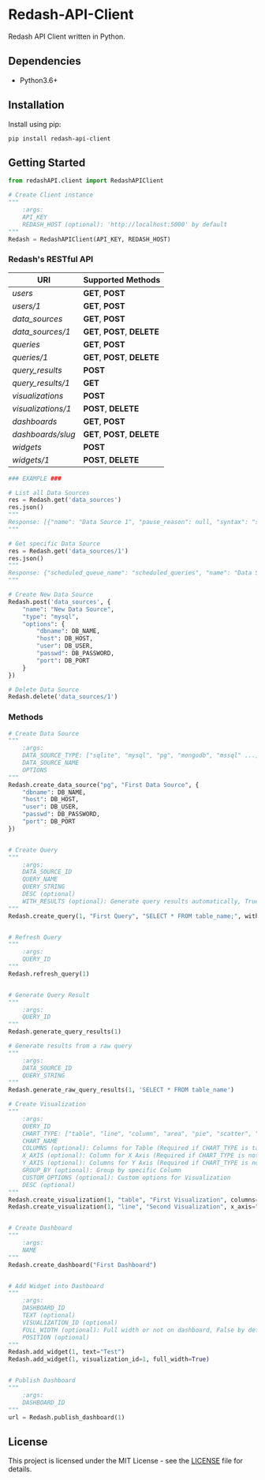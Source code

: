 # Redash-API-Client
Redash API Client written in Python.

## Dependencies
* Python3.6+

## Installation
Install using pip:

    pip install redash-api-client

## Getting Started
```python
from redashAPI.client import RedashAPIClient

# Create Client instance
"""
    :args:
    API_KEY
    REDASH_HOST (optional): 'http://localhost:5000' by default
"""
Redash = RedashAPIClient(API_KEY, REDASH_HOST)
```

### Redash's RESTful API
| URI                | Supported Methods             |
| ------------------ | ----------------------------- |
| *users*            | **GET**, **POST**             |
| *users/1*          | **GET**, **POST**             |
| *data_sources*     | **GET**, **POST**             |
| *data_sources/1*   | **GET**, **POST**, **DELETE** |
| *queries*          | **GET**, **POST**             |
| *queries/1*        | **GET**, **POST**, **DELETE** |
| *query_results*    | **POST**                      |
| *query_results/1*  | **GET**                       |
| *visualizations*   | **POST**                      |
| *visualizations/1* | **POST**, **DELETE**          |
| *dashboards*       | **GET**, **POST**             |
| *dashboards/slug*  | **GET**, **POST**, **DELETE** |
| *widgets*          | **POST**                      |
| *widgets/1*        | **POST**, **DELETE**          |

```python
### EXAMPLE ###

# List all Data Sources
res = Redash.get('data_sources')
res.json()
"""
Response: [{"name": "Data Source 1", "pause_reason": null, "syntax": "sql", "paused": false, "view_only": false, "type": "mysql", "id": 1}]
"""

# Get specific Data Source
res = Redash.get('data_sources/1')
res.json()
"""
Response: {"scheduled_queue_name": "scheduled_queries", "name": "Data Source 1", "pause_reason": null, "queue_name": "queries", "syntax": "sql", "paused": false, "options": {"passwd": "--------", "host": "mysql", "db": "mds", "port": 3306, "user": "root"}, "groups": {"2": false}, "type": "mysql", "id": 1}
"""

# Create New Data Source
Redash.post('data_sources', {
    "name": "New Data Source",
    "type": "mysql",
    "options": {
        "dbname": DB_NAME,
        "host": DB_HOST,
        "user": DB_USER,
        "passwd": DB_PASSWORD,
        "port": DB_PORT
    }
})

# Delete Data Source
Redash.delete('data_sources/1')
```

### Methods
```python
# Create Data Source
"""
    :args:
    DATA_SOURCE_TYPE: ["sqlite", "mysql", "pg", "mongodb", "mssql" ...]
    DATA_SOURCE_NAME
    OPTIONS
"""
Redash.create_data_source("pg", "First Data Source", {
    "dbname": DB_NAME,
    "host": DB_HOST,
    "user": DB_USER,
    "passwd": DB_PASSWORD,
    "port": DB_PORT
})


# Create Query
"""
    :args:
    DATA_SOURCE_ID
    QUERY_NAME
    QUERY_STRING
    DESC (optional)
    WITH_RESULTS (optional): Generate query results automatically, True by default
"""
Redash.create_query(1, "First Query", "SELECT * FROM table_name;", with_results=False)


# Refresh Query
"""
    :args:
    QUERY_ID
"""
Redash.refresh_query(1)


# Generate Query Result
"""
    :args:
    QUERY_ID
"""
Redash.generate_query_results(1)

# Generate results from a raw query
"""
    :args:
    DATA_SOURCE_ID
    QUERY_STRING
"""
Redash.generate_raw_query_results(1, 'SELECT * FROM table_name')

# Create Visualization
"""
    :args:
    QUERY_ID
    CHART_TYPE: ["table", "line", "column", "area", "pie", "scatter", "bubble", "box", "pivot"]
    CHART_NAME
    COLUMNS (optional): Columns for Table (Required if CHART_TYPE is table)
    X_AXIS (optional): Column for X Axis (Required if CHART_TYPE is not table nor pivot)
    Y_AXIS (optional): Columns for Y Axis (Required if CHART_TYPE is not table nor pivot)
    GROUP_BY (optional): Group by specific Column
    CUSTOM_OPTIONS (optional): Custom options for Visualization
    DESC (optional)
"""
Redash.create_visualization(1, "table", "First Visualization", columns=[{"name": "column1", "type": "string"}, {"name": "column2", "type": "datetime"}])
Redash.create_visualization(1, "line", "Second Visualization", x_axis="column1", y_axis=[{"type": "line", "name": "column2", "label": "c2"}])


# Create Dashboard
"""
    :args:
    NAME
"""
Redash.create_dashboard("First Dashboard")


# Add Widget into Dashboard
"""
    :args:
    DASHBOARD_ID
    TEXT (optional)
    VISUALIZATION_ID (optional)
    FULL_WIDTH (optional): Full width or not on dashboard, False by default
    POSITION (optional)
"""
Redash.add_widget(1, text="Test")
Redash.add_widget(1, visualization_id=1, full_width=True)


# Publish Dashboard
"""
    :args:
    DASHBOARD_ID
"""
url = Redash.publish_dashboard(1)
```

## License
This project is licensed under the MIT License - see the [LICENSE](LICENSE) file for details.
